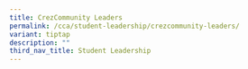 ```yaml
---
title: CrezCommunity Leaders
permalink: /cca/student-leadership/crezcommunity-leaders/
variant: tiptap
description: ""
third_nav_title: Student Leadership
---
```

